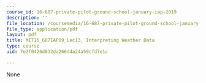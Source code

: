 ```yaml
---
course_id: 16-687-private-pilot-ground-school-january-iap-2019
description: ''
file_location: /coursemedia/16-687-private-pilot-ground-school-january-iap-2019/7e2f0426d032da266d4a24a59cfd7e1c_MIT16_687IAP19_Lec13.pdf
file_type: application/pdf
layout: pdf
title: MIT16_687IAP19_Lec13, Interpreting Weather Data
type: course
uid: 7e2f0426d032da266d4a24a59cfd7e1c

---
```

None